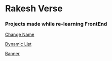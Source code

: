 # Rakesh Verse
### Projects made while re-learning FrontEnd

[Change Name](https://rakeshverse.github.io/Relearning-FrontEnd-from-MDN/firstProject/)

[Dynamic List](https://rakeshverse.github.io/Relearning-FrontEnd-from-MDN/secondProject/)

[Banner](https://rakeshverse.github.io/icodethis-ch1/)
